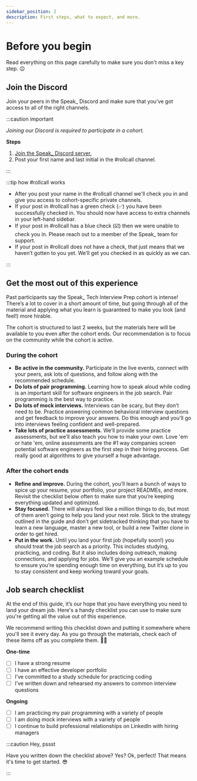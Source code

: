 ```yaml
---
sidebar_position: 2
description: First steps, what to expect, and more.
---
```


# Before you begin

Read everything on this page carefully to make sure you don't miss a key step. 😉

## Join the Discord

Join your peers in the Speak\_ Discord and make sure that you’ve got access to all of the right channels.

:::caution important

_Joining our Discord is required to participate in a cohort._

**Steps**

1. [Join the Speak\_ Discord server.](https://discord.gg/wjnAEVjbCu)
2. Post your first name and last initial in the #rollcall channel.

:::

:::tip how #rollcall works

- After you post your name in the #rollcall channel we'll check you in and give you access to cohort-specific private channels.
- If your post in #rollcall has a green check (✅) you have been successfully checked in. You should now have access to extra channels in your left-hand sidebar.
- If your post in #rollcall has a blue check (☑️) then we were unable to check you in. Please reach out to a member of the Speak\_ team for support.
- If your post in #rollcall does not have a check, that just means that we haven’t gotten to you yet. We’ll get you checked in as quickly as we can.

:::

## Get the most out of this experience

Past participants say the Speak\_ Tech Interview Prep cohort is intense! There’s a lot to cover in a short amount of time, but going through all of the material and applying what you learn is guaranteed to make you look (and feel!) more hirable.

The cohort is structured to last 2 weeks, but the materials here will be available to you even after the cohort ends. Our recommendation is to focus on the community while the cohort is active.

### During the cohort

- **Be active in the community.** Participate in the live events, connect with your peers, ask lots of questions, and follow along with the recommended schedule.
- **Do lots of pair programming.** Learning how to speak aloud while coding is an important skill for software engineers in the job search. Pair programming is the best way to practice.
- **Do lots of mock interviews.** Interviews can be scary, but they don’t need to be. Practice answering common behavioral interview questions and get feedback to improve your answers. Do this enough and you'll go into interviews feeling confident and well-prepared.
- **Take lots of practice assessments.** We’ll provide some practice assessments, but we’ll also teach you how to make your own. Love 'em or hate 'em, online assessments are the #1 way companies screen potential software engineers as the first step in their hiring process. Get really good at algorithms to give yourself a huge advantage.

### After the cohort ends

- **Refine and improve.** During the cohort, you’ll learn a bunch of ways to spice up your resume, your portfolio, your project READMEs, and more. Revisit the checklist below often to make sure that you’re keeping everything updated and optimized.
- **Stay focused.** There will always feel like a million things to do, but most of them aren’t going to help you land your next role. Stick to the strategy outlined in the guide and don’t get sidetracked thinking that you have to learn a new language, master a new tool, or build a new Twitter clone in order to get hired.
- **Put in the work.** Until you land your first job (hopefully soon!) you should treat the job search as a priority. This includes studying, practicing, and coding. But it also includes doing outreach, making connections, and applying for jobs. We’ll give you an example schedule to ensure you’re spending enough time on everything, but it’s up to you to stay consistent and keep working toward your goals.

## Job search checklist

At the end of this guide, it’s our hope that you have everything you need to land your dream job. Here's a handy checklist you can use to make sure you're getting all the value out of this experience.

We recommend writing this checklist down and putting it somewhere where you'll see it every day. As you go through the materials, check each of these items off as you complete them. 💪🏿

**One-time**

- [ ] I have a strong resume
- [ ] I have an effective developer portfolio
- [ ] I’ve committed to a study schedule for practicing coding
- [ ] I’ve written down and rehearsed my answers to common interview questions

**Ongoing**

- [ ] I am practicing my pair programming with a variety of people
- [ ] I am doing mock interviews with a variety of people
- [ ] I continue to build professional relationships on LinkedIn with hiring managers

:::caution Hey, pssst

Have you written down the checklist above? Yes? Ok, perfect! That means it's time to get started. 😎

:::
